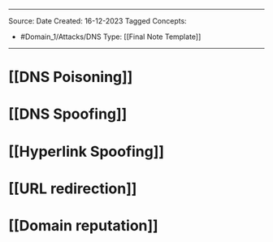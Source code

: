 - - -
Source:
Date Created:  16-12-2023
Tagged Concepts:
- #Domain_1/Attacks/DNS 
Type: [[Final Note Template]]
- - - 

# [[DNS Poisoning]]
# [[DNS Spoofing]]
# [[Hyperlink Spoofing]]
# [[URL redirection]]
# [[Domain reputation]]